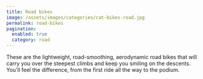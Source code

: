 ```yaml
---
title: Road bikes
image: /assets/images/categories/cat-bikes-road.jpg
permalink: road-bikes
pagination: 
  enabled: true
  category: road
---
```


These are the lightweight, road-smoothing, aerodynamic road bikes that will carry you over the steepest climbs and keep you smiling on the descents. You'll feel the difference, from the first ride all the way to the podium.